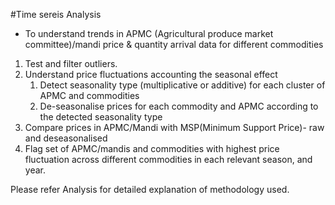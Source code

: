 #Time sereis Analysis


* To understand trends in APMC (Agricultural produce market committee)/mandi price & quantity arrival data for different commodities

1. Test and filter outliers. 
2. Understand price fluctuations accounting the seasonal effect
    1. Detect seasonality type (multiplicative or additive) for each cluster of APMC and commodities
    2. De-seasonalise prices for each commodity and APMC according to the detected seasonality type
3. Compare prices in APMC/Mandi with MSP(Minimum Support Price)- raw and deseasonalised
4. Flag set of APMC/mandis and commodities with highest price fluctuation across different commodities in each relevant season, and year.

Please refer Analysis for detailed explanation of methodology used.

